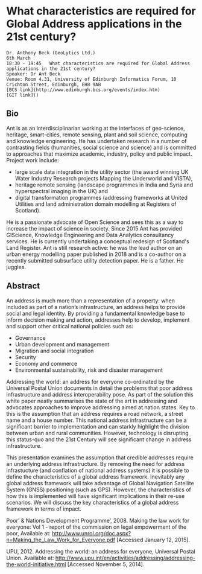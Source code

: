 # What characteristics are required for Global Address applications in the 21st century?

```
Dr. Anthony Beck (GeoLytics Ltd.)
6th March
18:30 - 19:45	What characteristics are required for Global Address applications in the 21st century?
Speaker: Dr Ant Beck
Venue: Room 4.31, University of Edinburgh Informatics Forum, 10 Crichton Street, Edinburgh, EH8 9AB
[BCS link](http://www.edinburgh.bcs.org/events/index.htm)
[GIT link]()
```

## Bio

Ant is as an interdisciplinarian working at the interfaces of geo-science, heritage, smart-cities, remote sensing, plant and soil science, computing and knowledge engineering. He has undertaken research in a number of contrasting fields (humanities, social science and science) and is committed to approaches that maximize academic, industry, policy and public impact. Project work include:

* large scale data integration in the utility sector (the award winning UK Water Industry Research projects Mapping the Underworld and VISTA),
* heritage remote sensing (landscape programmes in India and Syria and hyperspectral imaging in the UK) and   
* digital transformation programmes (addressing frameworks at United Utilities and land administration domain modelling at Registers of Scotland). 

He is a passionate advocate of Open Science and sees this as a way to increase the impact of science in society. Since 2015 Ant has provided GIScience, Knowledge Engineering and Data Analytics consultancy services. He is currently undertaking a conceptual redesign of Scotland's Land Register. Ant is still research active: he was the lead author on an urban energy modelling paper published in 2018 and is a co-author on a recently submitted subsurface utility detection paper. He is a father. He juggles. 

## Abstract

An address is much more than a representation of a property: when included as part of a nation’s infrastructure, an address helps to provide social and legal identity. By providing a fundamental knowledge base to inform decision making and action, addresses help to develop, implement and support other critical national policies such as:
* Governance
* Urban development and management
* Migration and social integration
* Security
* Economy and commerce
* Environmental sustainability, risk and disaster management

Addressing the world: an address for everyone co-ordinated by the Universal Postal Union documents in detail the problems that poor address infrastructure and address interoperability pose. As part of the solution this white paper neatly summarises the state of the art in addressing and advocates approaches to improve addressing aimed at nation states. Key to this is the assumption that an address requires a road network, a street name and a house number. This national address infrastructure can be a significant barrier to implementation and can starkly highlight the division between urban and rural communities. However, technology is disrupting this status-quo and the 21st Century will see significant change in address infrastructure.

This presentation examines the assumption that credible addresses require an underlying address infrastructure. By removing the need for address infrastucture (and conflation of national address systems) it is possible to define the characteristics of a global address framework. Inevitably any global address framework will take advantage of Global Navigation Satellite System (GNSS) positioning (such as GPS). However, the characteristics of how this is implemented will have significant implications in their re-use scenarios. We will discuss the key characteristics of a global address framework in terms of impact.

Poor’ & Nations Development Programme’, 2008. Making the law work for everyone: Vol 1 - report of the commission on legal empowerment of the poor, Available at: http://www.unrol.org/doc.aspx?n=Making_the_Law_Work_for_Everyone.pdf [Accessed January 12, 2015].

UPU, 2012. Addressing the world: an address for everyone, Universal Postal Union. Available at: http://www.upu.int/en/activities/addressing/addressing-the-world-initiative.html [Accessed November 5, 2014].
